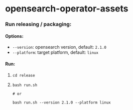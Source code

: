 # opensearch-operator-assets

### Run releasing / packaging:

#### Options:
- `--version`: opensearch version, default: `2.1.0`
- `--platform`: target platform, default: `linux`

#### Run:
1. `cd release`
2. ```
   bash run.sh

   # or
    
   bash run.sh --version 2.1.0 --platform linux
   ```
